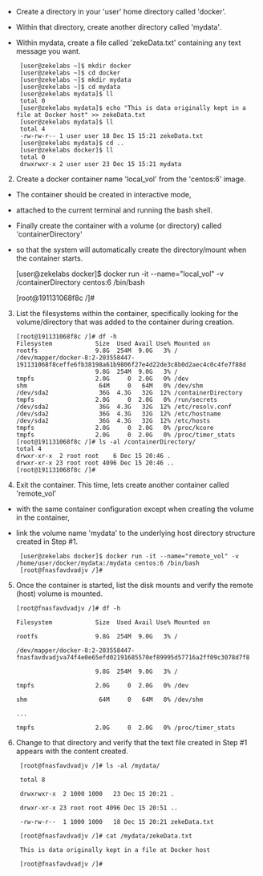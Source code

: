  - Create a directory in your 'user' home directory called 'docker'. 
 - Within that directory, create another directory called 'mydata'. 
 - Within mydata, create a file called 'zekeData.txt' containing any text message you want.

        [user@zekelabs ~]$ mkdir docker
        [user@zekelabs ~]$ cd docker
        [user@zekelabs ~]$ mkdir mydata
        [user@zekelabs ~]$ cd mydata
        [user@zekelabs mydata]$ ll
        total 0
        [user@zekelabs mydata]$ echo "This is data originally kept in a file at Docker host" >> zekeData.txt
        [user@zekelabs mydata]$ ll
        total 4
        -rw-rw-r-- 1 user user 18 Dec 15 15:21 zekeData.txt
        [user@zekelabs mydata]$ cd ..
        [user@zekelabs docker]$ ll
        total 0
        drwxrwxr-x 2 user user 23 Dec 15 15:21 mydata


2. Create a docker container name 'local_vol' from the 'centos:6' image. 
- The container should be created in interactive mode, 
- attached to the current terminal and running the bash shell.

- Finally create the container with a volume (or directory) called 'containerDirectory' 
- so that the system will automatically create the directory/mount when the container starts.

    [user@zekelabs docker]$ docker run -it --name="local_vol" -v /containerDirectory centos:6 /bin/bash

    [root@191131068f8c /]#


3. List the filesystems within the container, specifically looking for the volume/directory that was added to the container during creation.

       [root@191131068f8c /]# df -h
       Filesystem            Size  Used Avail Use% Mounted on
       rootfs                9.8G  254M  9.0G   3% /
       /dev/mapper/docker-8:2-203558447-191131068f8ceffe6fb38198a61b9806f27e4d22de3c8b0d2aec4c0c4fe7f88d
                             9.8G  254M  9.0G   3% /
       tmpfs                 2.0G     0  2.0G   0% /dev
       shm                    64M     0   64M   0% /dev/shm
       /dev/sda2              36G  4.3G   32G  12% /containerDirectory
       tmpfs                 2.0G     0  2.0G   0% /run/secrets
       /dev/sda2              36G  4.3G   32G  12% /etc/resolv.conf
       /dev/sda2              36G  4.3G   32G  12% /etc/hostname
       /dev/sda2              36G  4.3G   32G  12% /etc/hosts
       tmpfs                 2.0G     0  2.0G   0% /proc/kcore
       tmpfs                 2.0G     0  2.0G   0% /proc/timer_stats
       [root@191131068f8c /]# ls -al /containerDirectory/
       total 4
       drwxr-xr-x  2 root root    6 Dec 15 20:46 .
       drwxr-xr-x 23 root root 4096 Dec 15 20:46 ..
       [root@191131068f8c /]#

 

4. Exit the container. This time, lets create another container called 'remote_vol'
 - with the same container configuration except when creating the volume in the container, 
 - link the volume name 'mydata' to the underlying host directory structure created in Step #1.

        [user@zekelabs docker]$ docker run -it --name="remote_vol" -v /home/user/docker/mydata:/mydata centos:6 /bin/bash
        [root@fnasfavdvadjv /]#
 

5. Once the container is started, list the disk mounts and verify the remote (host) volume is mounted. 
            
       [root@fnasfavdvadjv /]# df -h

       Filesystem            Size  Used Avail Use% Mounted on

       rootfs                9.8G  254M  9.0G   3% /

       /dev/mapper/docker-8:2-203558447-fnasfavdvadjva74f4e0e65efd02191685570ef89995d57716a2ff09c3078d7f8

                             9.8G  254M  9.0G   3% /

       tmpfs                 2.0G     0  2.0G   0% /dev

       shm                    64M     0   64M   0% /dev/shm

       ...

       tmpfs                 2.0G     0  2.0G   0% /proc/timer_stats

6. Change to that directory and verify that the text file created in Step #1 appears with the content created.

        [root@fnasfavdvadjv /]# ls -al /mydata/

        total 8

        drwxrwxr-x  2 1000 1000   23 Dec 15 20:21 .

        drwxr-xr-x 23 root root 4096 Dec 15 20:51 ..

        -rw-rw-r--  1 1000 1000   18 Dec 15 20:21 zekeData.txt

        [root@fnasfavdvadjv /]# cat /mydata/zekeData.txt 

        This is data originally kept in a file at Docker host

        [root@fnasfavdvadjv /]#
